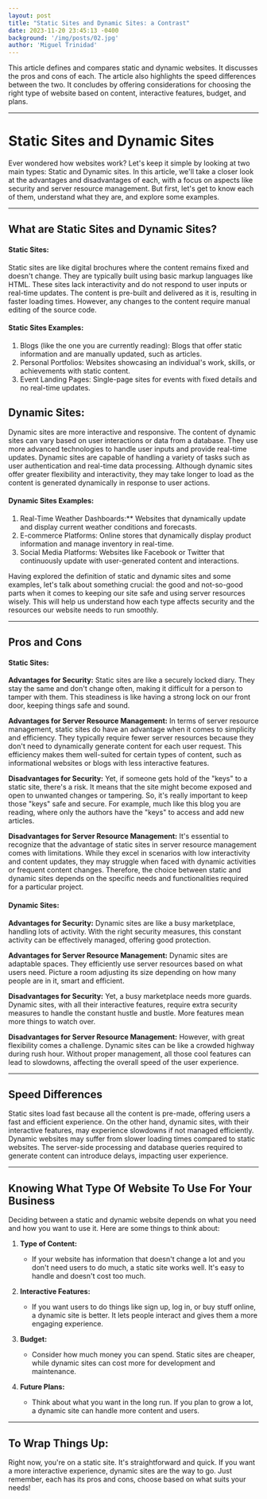 ```yaml
---
layout: post
title: "Static Sites and Dynamic Sites: a Contrast"
date: 2023-11-20 23:45:13 -0400
background: '/img/posts/02.jpg'
author: 'Miguel Trinidad'
---
```

This article defines and compares static and dynamic websites. It discusses the pros and cons of each. The article also highlights the speed differences between the two. It concludes by offering considerations for choosing the right type of website based on content, interactive features, budget, and plans.

---
# Static Sites and Dynamic Sites

Ever wondered how websites work? Let's keep it simple by looking at two main types: Static and Dynamic sites. In this article, we'll take a closer look at the advantages and disadvantages of each, with a focus on aspects like security and server resource management. But first, let's get to know each of them, understand what they are, and explore some examples.

---
## What are Static Sites and Dynamic Sites?
#### Static Sites:

Static sites are like digital brochures where the content remains fixed and doesn't change. They are typically built using basic markup languages like HTML. These sites lack interactivity and do not respond to user inputs or real-time updates. The content is pre-built and delivered as it is, resulting in faster loading times. However, any changes to the content require manual editing of the source code.

#### Static Sites Examples:

1. Blogs (like the one you are currently reading): Blogs that offer static information and are manually updated, such as articles.
2. Personal Portfolios: Websites showcasing an individual's work, skills, or achievements with static content.
3. Event Landing Pages: Single-page sites for events with fixed details and no real-time updates.

## Dynamic Sites:

Dynamic sites are more interactive and responsive. The content of dynamic sites can vary based on user interactions or data from a database. They use more advanced technologies to handle user inputs and provide real-time updates. Dynamic sites are capable of handling a variety of tasks such as user authentication and real-time data processing. Although dynamic sites offer greater flexibility and interactivity, they may take longer to load as the content is generated dynamically in response to user actions. 

#### Dynamic Sites Examples:

1. Real-Time Weather Dashboards:** Websites that dynamically update and display current weather conditions and forecasts.
2. E-commerce Platforms: Online stores that dynamically display product information and manage inventory in real-time.
3. Social Media Platforms: Websites like Facebook or Twitter that continuously update with user-generated content and interactions.


Having explored the definition of static and dynamic sites and some examples, let's talk about something crucial: the good and not-so-good parts when it comes to keeping our site safe and using server resources wisely. This will help us understand how each type affects security and the resources our website needs to run smoothly.

---
## Pros and Cons

#### Static Sites:

**Advantages for Security:** Static sites are like a securely locked diary. They stay the same and don't change often, making it difficult for a person to tamper with them. This steadiness is like having a strong lock on our front door, keeping things safe and sound.

**Advantages for Server Resource Management:** In terms of server resource management, static sites do have an advantage when it comes to simplicity and efficiency. They typically require fewer server resources because they don't need to dynamically generate content for each user request. This efficiency makes them well-suited for certain types of content, such as informational websites or blogs with less interactive features.

**Disadvantages for Security:** Yet, if someone gets hold of the "keys" to a static site, there's a risk. It means that the site might become exposed and open to unwanted changes or tampering. So, it's really important to keep those "keys" safe and secure. For example, much like this blog you are reading, where only the authors have the "keys" to access and add new articles.

**Disadvantages for Server Resource Management:** It's essential to recognize that the advantage of static sites in server resource management comes with limitations. While they excel in scenarios with low interactivity and content updates, they may struggle when faced with dynamic activities or frequent content changes. Therefore, the choice between static and dynamic sites depends on the specific needs and functionalities required for a particular project.

#### Dynamic Sites:

**Advantages for Security:** Dynamic sites are like a busy marketplace, handling lots of activity. With the right security measures, this constant activity can be effectively managed, offering good protection.

**Advantages for Server Resource Management:** Dynamic sites are adaptable spaces. They efficiently use server resources based on what users need. Picture a room adjusting its size depending on how many people are in it, smart and efficient.

**Disadvantages for Security:** Yet, a busy marketplace needs more guards. Dynamic sites, with all their interactive features, require extra security measures to handle the constant hustle and bustle. More features mean more things to watch over.

**Disadvantages for Server Resource Management:** However, with great flexibility comes a challenge. Dynamic sites can be like a crowded highway during rush hour. Without proper management, all those cool features can lead to slowdowns, affecting the overall speed of the user experience.

---
## Speed Differences

Static sites load fast because all the content is pre-made, offering users a fast and efficient experience. On the other hand, dynamic sites, with their interactive features, may experience slowdowns if not managed efficiently. Dynamic websites may suffer from slower loading times compared to static websites. The server-side processing and database queries required to generate content can introduce delays, impacting user experience.

---
## Knowing What Type Of Website To Use For Your Business

Deciding between a static and dynamic website depends on what you need and how you want to use it. Here are some things to think about:

1. **Type of Content:**
    - If your website has information that doesn't change a lot and you don't need users to do much, a static site works well. It's easy to handle and doesn't cost too much.

2. **Interactive Features:**
    - If you want users to do things like sign up, log in, or buy stuff online, a dynamic site is better. It lets people interact and gives them a more engaging experience.

3. **Budget:**
    - Consider how much money you can spend. Static sites are cheaper, while dynamic sites can cost more for development and maintenance.

4. **Future Plans:**
    - Think about what you want in the long run. If you plan to grow a lot, a dynamic site can handle more content and users.

---
## To Wrap Things Up:

Right now, you're on a static site. It's straightforward and quick. If you want a more interactive experience, dynamic sites are the way to go. Just remember, each has its pros and cons, choose based on what suits your needs!